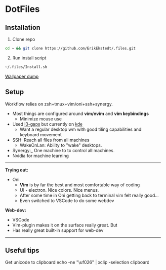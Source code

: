 # DotFiles

## Installation
1. Clone repo 
```bash
cd ~ && git clone https://github.com/ErikEkstedt/.files.git
```
2. Run install script 
```bash
~/.files/Install.sh
```

[Wallpaper dump](https://imgur.com/gallery/UWHsS)

## Setup

Workflow relies on zsh+tmux+vim/oni+ssh+synergy.
* Most things are configured around <strong>vim/nvim</strong> and <strong>vim keybindings</strong> 
  * Minimize mouse use	
* Used [i3-gaps](https://github.com/Airblader/i3) but currently on [kde](https://www.kde.org/)
  * Want a regular desktop wm with good tiling capabilities and keyboard movement
* SSH: Reach all files from all machines
  * WakeOnLan: Ability to "wake" desktops.
* Synergy:_ One machine to to control all machines.
* Nvidia for machine learning

---------------

**Trying out:** 
* Oni
  * <strong>Vim</strong> is by far the best and most comfortable way of coding
  * UI - electron. Nice colors. Nice menus.
  * After some time in Oni getting back to terminal vim felt really good...
  * Even switched to VSCode to do some webdev

<strong>Web-dev:</strong>
* VSCode
* Vim-plugin makes it on the surface really great. But 
* Has really great built-in support for web-dev

--------------
## Useful tips
Get unicode to clipboard
	echo -ne "\uf026" | xclip -selection clipboard

